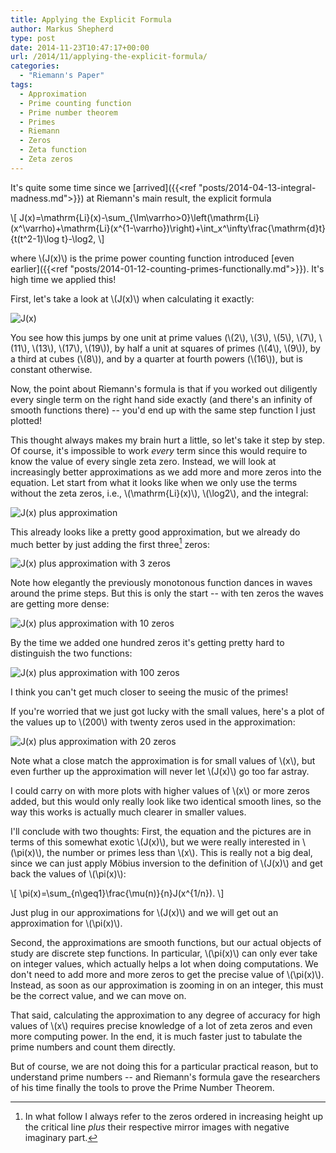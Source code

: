 ```yaml
---
title: Applying the Explicit Formula
author: Markus Shepherd
type: post
date: 2014-11-23T10:47:17+00:00
url: /2014/11/applying-the-explicit-formula/
categories:
  - "Riemann's Paper"
tags:
  - Approximation
  - Prime counting function
  - Prime number theorem
  - Primes
  - Riemann
  - Zeros
  - Zeta function
  - Zeta zeros
---
```


It's quite some time since we [arrived]({{<ref "posts/2014-04-13-integral-madness.md">}}) at Riemann's main result, the explicit formula

\\[ J(x)=\mathrm{Li}(x)-\sum_{\Im\varrho>0}\left(\mathrm{Li}(x^\varrho)+\mathrm{Li}(x^{1-\varrho})\right)+\int_x^\infty\frac{\mathrm{d}t}{t(t^2-1)\log t}-\log2, \\]

where \\(J(x)\\) is the prime power counting function introduced [even earlier]({{<ref "posts/2014-01-12-counting-primes-functionally.md">}}). It's high time we applied this!

First, let's take a look at \\(J(x)\\) when calculating it exactly:

![J(x)](/img/pi2-20.png)

You see how this jumps by one unit at prime values (\\(2\\), \\(3\\), \\(5\\), \\(7\\), \\(11\\), \\(13\\), \\(17\\), \\(19\\)), by half a unit at squares of primes (\\(4\\), \\(9\\)), by a third at cubes (\\(8\\)), and by a quarter at fourth powers (\\(16\\)), but is constant otherwise.

Now, the point about Riemann's formula is that if you worked out diligently every single term on the right hand side exactly (and there's an infinity of smooth functions there) -- you'd end up with the same step function I just plotted!

This thought always makes my brain hurt a little, so let's take it step by step. Of course, it's impossible to work _every_ term since this would require to know the value of every single zeta zero. Instead, we will look at increasingly better approximations as we add more and more zeros into the equation. Let start from what it looks like when we only use the terms without the zeta zeros, i.e., \\(\mathrm{Li}(x)\\), \\(\log2\\), and the integral:

![J(x) plus approximation](/img/pi2-20-0.png)

This already looks like a pretty good approximation, but we already do much better by just adding the first three[^zeros] zeros:

![J(x) plus approximation with 3 zeros](/img/pi2-20-3.png)

Note how elegantly the previously monotonous function dances in waves around the prime steps. But this is only the start -- with ten zeros the waves are getting more dense:

![J(x) plus approximation with 10 zeros](/img/pi2-20-10.png)

By the time we added one hundred zeros it's getting pretty hard to distinguish the two functions:

![J(x) plus approximation with 100 zeros](/img/pi2-20-100.png)

I think you can't get much closer to seeing the music of the primes!

If you're worried that we just got lucky with the small values, here's a plot of the values up to \\(200\\) with twenty zeros used in the approximation:

![J(x) plus approximation with 20 zeros](/img/pi2-200-20.png)

Note what a close match the approximation is for small values of \\(x\\), but even further up the approximation will never let \\(J(x)\\) go too far astray.

I could carry on with more plots with higher values of \\(x\\) or more zeros added, but this would only really look like two identical smooth lines, so the way this works is actually much clearer in smaller values.

I'll conclude with two thoughts: First, the equation and the pictures are in terms of this somewhat exotic \\(J(x)\\), but we were really interested in \\(\pi(x)\\), the number or primes less than \\(x\\). This is really not a big deal, since we can just apply Möbius inversion to the definition of \\(J(x)\\) and get back the values of \\(\pi(x)\\):

\\[ \pi(x)=\sum_{n\geq1}\frac{\mu(n)}{n}J(x^{1/n}). \\]

Just plug in our approximations for \\(J(x)\\) and we will get out an approximation for \\(\pi(x)\\).

Second, the approximations are smooth functions, but our actual objects of study are discrete step functions. In particular, \\(\pi(x)\\) can only ever take on integer values, which actually helps a lot when doing computations. We don't need to add more and more zeros to get the precise value of \\(\pi(x)\\). Instead, as soon as our approximation is zooming in on an integer, this must be the correct value, and we can move on.

That said, calculating the approximation to any degree of accuracy for high values of \\(x\\) requires precise knowledge of a lot of zeta zeros and even more computing power. In the end, it is much faster just to tabulate the prime numbers and count them directly.

But of course, we are not doing this for a particular practical reason, but to understand prime numbers -- and Riemann's formula gave the researchers of his time finally the tools to prove the Prime Number Theorem.

[^zeros]: In what follow I always refer to the zeros ordered in increasing height up the critical line _plus_ their respective mirror images with negative imaginary part.
